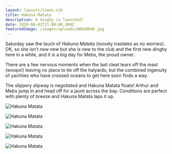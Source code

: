 ```yaml
---
layout: layouts/times.njk
title: Hakuna Matata
description: A dinghy is launched!
date: 2020-08-01T21:00:00.000Z
featuredImage: /images/uploads/A8010046.jpg
---
```


Saturday saw the lauch of *Hakuna Matata* (loosely traslates as *no worries*). OK, so she isn't *new* new but she is new to the club and the first new dinghy here in a while, and it is a big day for Mebs, the proud owner.

There are a few nervous moments when the last cleat tears off the mast (woops!) leaving no place to tie off the halyards, but the combined ingenuity of yachties who have crossed oceans to get here soon finds a way.

The slippery slipway is negotiated and Hakuna Matata floats! Arthur and Mebs jump in and head off for a jaunt across the bay. Conditions are perfect with plenty of breeze and Hakuna Matata laps it up.

![Hakuna Matata](/images/uploads/A8010101.jpg "Arthur and Mebs set off")

![Hakuna Matata](/images/uploads/A8010161.jpg "Arthur and Mebs in Hakuna Matata")

![Hakuna Matata](/images/uploads/A8010169.jpg "Arthur and Mebs in Hakuna Matata")

![Hakuna Matata](/images/uploads/A8010177.jpg "Arthur and Mebs in Hakuna Matata")

![Hakuna Matata](/images/uploads/A8010193.jpg "Arthur and Mebs in Hakuna Matata")


